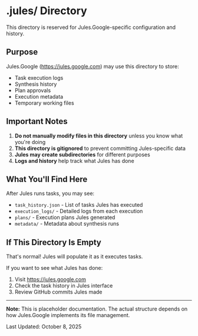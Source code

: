 # .jules/ Directory

This directory is reserved for Jules.Google-specific configuration and history.

## Purpose

Jules.Google (https://jules.google.com) may use this directory to store:
- Task execution logs
- Synthesis history
- Plan approvals
- Execution metadata
- Temporary working files

## Important Notes

1. **Do not manually modify files in this directory** unless you know what you're doing
2. **This directory is gitignored** to prevent committing Jules-specific data
3. **Jules may create subdirectories** for different purposes
4. **Logs and history** help track what Jules has done

## What You'll Find Here

After Jules runs tasks, you may see:

- `task_history.json` - List of tasks Jules has executed
- `execution_logs/` - Detailed logs from each execution
- `plans/` - Execution plans Jules generated
- `metadata/` - Metadata about synthesis runs

## If This Directory Is Empty

That's normal! Jules will populate it as it executes tasks.

If you want to see what Jules has done:
1. Visit https://jules.google.com
2. Check the task history in Jules interface
3. Review GitHub commits Jules made

---

**Note:** This is placeholder documentation. The actual structure depends on how Jules.Google implements its file management.

Last Updated: October 8, 2025
